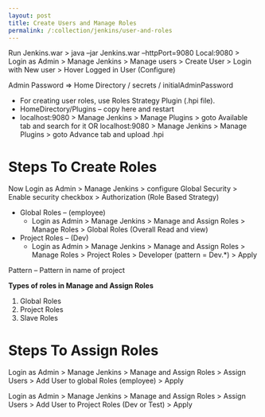 ```yaml
---
layout: post
title: Create Users and Manage Roles
permalink: /:collection/jenkins/user-and-roles
---
```


Run Jenkins.war > java –jar Jenkins.war –httpPort=9080
Local:9080 > Login as Admin > Manage Jenkins > Manage users > Create User > Login with New user > Hover Logged in User (Configure)

Admin Password => Home Directory / secrets / initialAdminPassword

- For creating user roles, use Roles Strategy Plugin (.hpi file).
- HomeDirectory/Plugins – copy here and restart
- localhost:9080 > Manage Jenkins > Manage Plugins > goto Available tab and search for it 
OR
localhost:9080 > Manage Jenkins > Manage Plugins > goto Advance tab and upload .hpi

# Steps To Create Roles

Now Login as Admin > Manage Jenkins > configure Global Security > Enable security checkbox > Authorization (Role Based Strategy)

- Global Roles – (employee)
  - Login as Admin > Manage Jenkins > Manage and Assign Roles > Manage Roles > Global Roles (Overall Read and view)
- Project Roles – (Dev)
  - Login as Admin > Manage Jenkins > Manage and Assign Roles > Manage Roles > Project Roles > Developer (pattern = Dev.*) > Apply

Pattern – Pattern in name of project 

**Types of roles in Manage and Assign Roles**
1. Global Roles
2. Project Roles
3. Slave Roles

# Steps To Assign Roles

Login as Admin > Manage Jenkins > Manage and Assign Roles > Assign Users > Add User to global Roles (employee) > Apply

Login as Admin > Manage Jenkins > Manage and Assign Roles > Assign Users > Add User to Project Roles (Dev or Test) > Apply
